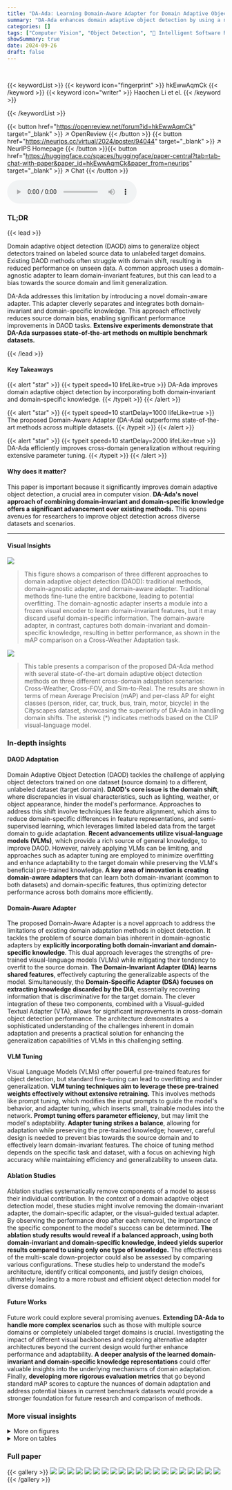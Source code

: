 ```yaml
---
title: "DA-Ada: Learning Domain-Aware Adapter for Domain Adaptive Object Detection"
summary: "DA-Ada enhances domain adaptive object detection by using a novel domain-aware adapter that leverages both domain-invariant and domain-specific knowledge for improved accuracy and generalization acros..."
categories: []
tags: ["Computer Vision", "Object Detection", "🏢 Intelligent Software Research Center, Institute of Software, CAS, Beijing, China",]
showSummary: true
date: 2024-09-26
draft: false
---
```


<br>

{{< keywordList >}}
{{< keyword icon="fingerprint" >}} hkEwwAqmCk {{< /keyword >}}
{{< keyword icon="writer" >}} Haochen Li et el. {{< /keyword >}}
 
{{< /keywordList >}}

{{< button href="https://openreview.net/forum?id=hkEwwAqmCk" target="_blank" >}}
↗ OpenReview
{{< /button >}}
{{< button href="https://neurips.cc/virtual/2024/poster/94044" target="_blank" >}}
↗ NeurIPS Homepage
{{< /button >}}{{< button href="https://huggingface.co/spaces/huggingface/paper-central?tab=tab-chat-with-paper&paper_id=hkEwwAqmCk&paper_from=neurips" target="_blank" >}}
↗ Chat
{{< /button >}}



<audio controls>
    <source src="https://ai-paper-reviewer.com/hkEwwAqmCk/podcast.wav" type="audio/wav">
    Your browser does not support the audio element.
</audio>


### TL;DR


{{< lead >}}

Domain adaptive object detection (DAOD) aims to generalize object detectors trained on labeled source data to unlabeled target domains.  Existing DAOD methods often struggle with domain shift, resulting in reduced performance on unseen data.  A common approach uses a domain-agnostic adapter to learn domain-invariant features, but this can lead to a bias towards the source domain and limit generalization.



DA-Ada addresses this limitation by introducing a novel domain-aware adapter.  This adapter cleverly separates and integrates both domain-invariant and domain-specific knowledge.  This approach effectively reduces source domain bias, enabling significant performance improvements in DAOD tasks.  **Extensive experiments demonstrate that DA-Ada surpasses state-of-the-art methods on multiple benchmark datasets.**

{{< /lead >}}


#### Key Takeaways

{{< alert "star" >}}
{{< typeit speed=10 lifeLike=true >}} DA-Ada improves domain adaptive object detection by incorporating both domain-invariant and domain-specific knowledge. {{< /typeit >}}
{{< /alert >}}

{{< alert "star" >}}
{{< typeit speed=10 startDelay=1000 lifeLike=true >}} The proposed Domain-Aware Adapter (DA-Ada) outperforms state-of-the-art methods across multiple datasets. {{< /typeit >}}
{{< /alert >}}

{{< alert "star" >}}
{{< typeit speed=10 startDelay=2000 lifeLike=true >}} DA-Ada efficiently improves cross-domain generalization without requiring extensive parameter tuning. {{< /typeit >}}
{{< /alert >}}

#### Why does it matter?
This paper is important because it significantly improves domain adaptive object detection, a crucial area in computer vision.  **DA-Ada's novel approach of combining domain-invariant and domain-specific knowledge offers a significant advancement over existing methods.** This opens avenues for researchers to improve object detection across diverse datasets and scenarios.

------
#### Visual Insights



![](https://ai-paper-reviewer.com/hkEwwAqmCk/figures_1_1.jpg)

> This figure shows a comparison of three different approaches to domain adaptive object detection (DAOD): traditional methods, domain-agnostic adapter, and domain-aware adapter.  Traditional methods fine-tune the entire backbone, leading to potential overfitting.  The domain-agnostic adapter inserts a module into a frozen visual encoder to learn domain-invariant features, but it may discard useful domain-specific information. The domain-aware adapter, in contrast, captures both domain-invariant and domain-specific knowledge, resulting in better performance, as shown in the mAP comparison on a Cross-Weather Adaptation task.





![](https://ai-paper-reviewer.com/hkEwwAqmCk/tables_6_1.jpg)

> This table presents a comparison of the proposed DA-Ada method with several state-of-the-art domain adaptive object detection methods on three different cross-domain adaptation scenarios: Cross-Weather, Cross-FOV, and Sim-to-Real.  The results are shown in terms of mean Average Precision (mAP) and per-class AP for eight classes (person, rider, car, truck, bus, train, motor, bicycle) in the Cityscapes dataset, showcasing the superiority of DA-Ada in handling domain shifts.  The asterisk (*) indicates methods based on the CLIP visual-language model.





### In-depth insights


#### DAOD Adaptation
Domain Adaptive Object Detection (DAOD) tackles the challenge of applying object detectors trained on one dataset (source domain) to a different, unlabeled dataset (target domain).  **DAOD's core issue is the domain shift**, where discrepancies in visual characteristics, such as lighting, weather, or object appearance, hinder the model's performance.  Approaches to address this shift involve techniques like feature alignment, which aims to reduce domain-specific differences in feature representations, and semi-supervised learning, which leverages limited labeled data from the target domain to guide adaptation.  **Recent advancements utilize visual-language models (VLMs)**, which provide a rich source of general knowledge, to improve DAOD.  However, naively applying VLMs can be limiting, and approaches such as adapter tuning are employed to minimize overfitting and enhance adaptability to the target domain while preserving the VLM's beneficial pre-trained knowledge.  **A key area of innovation is creating domain-aware adapters** that can learn both domain-invariant (common to both datasets) and domain-specific features, thus optimizing detector performance across both domains more efficiently.

#### Domain-Aware Adapter
The proposed Domain-Aware Adapter is a novel approach to address the limitations of existing domain adaptation methods in object detection.  It tackles the problem of source domain bias inherent in domain-agnostic adapters by **explicitly incorporating both domain-invariant and domain-specific knowledge**. This dual approach leverages the strengths of pre-trained visual-language models (VLMs) while mitigating their tendency to overfit to the source domain.  **The Domain-Invariant Adapter (DIA) learns shared features**, effectively capturing the generalizable aspects of the model.  Simultaneously, the **Domain-Specific Adapter (DSA) focuses on extracting knowledge discarded by the DIA**, essentially recovering information that is discriminative for the target domain. The clever integration of these two components, combined with a Visual-guided Textual Adapter (VTA), allows for significant improvements in cross-domain object detection performance. The architecture demonstrates a sophisticated understanding of the challenges inherent in domain adaptation and presents a practical solution for enhancing the generalization capabilities of VLMs in this challenging setting.

#### VLM Tuning
Visual Language Models (VLMs) offer powerful pre-trained features for object detection, but standard fine-tuning can lead to overfitting and hinder generalization.  **VLM tuning techniques aim to leverage these pre-trained weights effectively without extensive retraining.** This involves methods like prompt tuning, which modifies the input prompts to guide the model's behavior, and adapter tuning, which inserts small, trainable modules into the network.  **Prompt tuning offers parameter efficiency**, but may limit the model's adaptability. **Adapter tuning strikes a balance**, allowing for adaptation while preserving the pre-trained knowledge; however, careful design is needed to prevent bias towards the source domain and to effectively learn domain-invariant features.  The choice of tuning method depends on the specific task and dataset, with a focus on achieving high accuracy while maintaining efficiency and generalizability to unseen data.

#### Ablation Studies
Ablation studies systematically remove components of a model to assess their individual contribution.  In the context of a domain adaptive object detection model, these studies might involve removing the domain-invariant adapter, the domain-specific adapter, or the visual-guided textual adapter. By observing the performance drop after each removal, the importance of the specific component to the model's success can be determined. **The ablation study results would reveal if a balanced approach, using both domain-invariant and domain-specific knowledge, indeed yields superior results compared to using only one type of knowledge.**  The effectiveness of the multi-scale down-projector could also be assessed by comparing various configurations. These studies help to understand the model's architecture, identify critical components, and justify design choices, ultimately leading to a more robust and efficient object detection model for diverse domains.

#### Future Works
Future work could explore several promising avenues.  **Extending DA-Ada to handle more complex scenarios** such as those with multiple source domains or completely unlabeled target domains is crucial.  Investigating the impact of different visual backbones and exploring alternative adapter architectures beyond the current design would further enhance performance and adaptability.  **A deeper analysis of the learned domain-invariant and domain-specific knowledge representations** could offer valuable insights into the underlying mechanisms of domain adaptation.  Finally, **developing more rigorous evaluation metrics** that go beyond standard mAP scores to capture the nuances of domain adaptation and address potential biases in current benchmark datasets would provide a stronger foundation for future research and comparison of methods.


### More visual insights

<details>
<summary>More on figures
</summary>


![](https://ai-paper-reviewer.com/hkEwwAqmCk/figures_3_1.jpg)

> This figure shows the overall architecture of the proposed DA-Ada framework for domain adaptive object detection (DAOD).  Part (a) presents a schematic of the entire system, illustrating how the DA-Ada modules are integrated into a visual encoder, and the interaction with textual encoders for improved cross-domain generalization. Parts (b) and (c) detail the DA-Ada module and the Visual-guided Textual Adapter (VTA), respectively.  The DA-Ada module is a key component that exploits both domain-invariant and domain-specific knowledge, enhancing the robustness and generalization ability of the detector. The VTA further enhances the discriminative power of the detection head by leveraging visual features and textual information.


![](https://ai-paper-reviewer.com/hkEwwAqmCk/figures_5_1.jpg)

> This figure compares two approaches for adapting visual-language models to domain adaptive object detection.  (a) shows DA-Pro, which tunes only the textual encoder using learnable textual descriptions. (b) shows the proposed Visual-guided Textual Adapter (VTA), which leverages both domain-invariant and domain-specific knowledge from the visual encoder to enhance the textual encoder's discriminative power, leading to improved detection performance on the target domain.


![](https://ai-paper-reviewer.com/hkEwwAqmCk/figures_9_1.jpg)

> This figure compares the object detection results of the proposed DA-Ada model against the state-of-the-art DA-Pro model and a baseline on a sample image from the Cross-Weather dataset (Cityscapes → Foggy Cityscapes).  Subfigures (a.1), (b.1), (c.1), and (d.1) provide zoomed-in views of a specific region of the image, highlighting the differences in detection accuracy. DA-Ada demonstrates superior performance, achieving a higher mean Average Precision (mAP) value compared to DA-Pro and the baseline. This showcases DA-Ada’s improved ability to handle challenging weather conditions.


![](https://ai-paper-reviewer.com/hkEwwAqmCk/figures_9_2.jpg)

> This figure shows the proposed DA-Ada architecture for domain adaptive object detection (DAOD).  (a) provides a high-level overview of how DA-Ada is integrated into a visual language model (VLM) for DAOD. (b) details the structure of a single domain-aware adapter module (DA-Ada), which consists of a domain-invariant adapter (DIA) and a domain-specific adapter (DSA).  (c) illustrates the visual-guided textual adapter (VTA), which leverages the output of DA-Ada to improve the textual encoder's discriminative ability. The figure highlights the key components and their interactions to achieve improved domain adaptation performance.


![](https://ai-paper-reviewer.com/hkEwwAqmCk/figures_18_1.jpg)

> This figure compares the object detection results of the proposed DA-Ada method against the state-of-the-art DA-Pro method and a baseline method on the Cross-Weather dataset.  It visually demonstrates the improved performance of DA-Ada by showing ground truth bounding boxes alongside the detection bounding boxes generated by each method. The zoomed-in sections highlight the differences in detection accuracy, particularly in challenging conditions such as fog.


</details>




<details>
<summary>More on tables
</summary>


![](https://ai-paper-reviewer.com/hkEwwAqmCk/tables_6_2.jpg)
> This table presents a comparison of the proposed DA-Ada method with other state-of-the-art methods on the Cross-Style adaptation task, which involves adapting a detector trained on the Pascal VOC dataset to the Clipart dataset.  The results are shown as percentages and include the mean Average Precision (mAP) across various object categories. The asterisk (*) indicates methods that utilize the CLIP visual language model.

![](https://ai-paper-reviewer.com/hkEwwAqmCk/tables_7_1.jpg)
> This table compares the performance of the proposed domain-aware adapter against two baseline adapter methods: source-only and domain-agnostic adapters. The results are presented as mean Average Precision (mAP) percentages across four different domain adaptation scenarios: Cross-Weather, Cross-FoV, Sim-to-Real, and Cross-Style. The domain-aware adapter consistently outperforms both baselines, highlighting its effectiveness in improving domain adaptation performance.

![](https://ai-paper-reviewer.com/hkEwwAqmCk/tables_7_2.jpg)
> This table shows the ablation study of the insertion site of the domain-aware adapter in the proposed DA-Ada model. The results demonstrate the impact of placing the adapter at different block layers (Block 1 to Block 4) of the visual encoder on the model's performance, measured by mAP (mean Average Precision) on the Cross-Weather dataset.  The checkmarks indicate the presence of a DA-Ada module at a specific block. The results suggest that optimal performance is achieved by inserting the DA-Ada in the first block (55.1% mAP), with performance generally improving when more adapters are added.

![](https://ai-paper-reviewer.com/hkEwwAqmCk/tables_7_3.jpg)
> This table presents the ablation study results on the domain-aware adapter for cross-weather adaptation. It shows the impact of using the Domain-Invariant Adapter (DIA), the domain adversarial loss (L_dia), the Domain-Specific Adapter (DSA), and the decoupling loss (L_dec) on the mean Average Precision (mAP).  The results demonstrate the contribution of each component to the overall performance improvement.

![](https://ai-paper-reviewer.com/hkEwwAqmCk/tables_7_4.jpg)
> This table presents the ablation study on the input and injection operations within the domain-aware adapter module.  It shows how different choices for the input to the Domain-Invariant Adapter (DIA), the input to the Domain-Specific Adapter (DSA), and the method of combining their outputs (injection operation) impact the final mean average precision (mAP) on the Cross-Weather object detection task.  The results demonstrate the effectiveness of specific input and fusion strategies in improving performance.

![](https://ai-paper-reviewer.com/hkEwwAqmCk/tables_7_5.jpg)
> This table compares the performance of the Visual-guided Textual Adapter (VTA) proposed in the paper against existing plain textual tuning methods on two cross-domain object detection tasks: Cross-Weather (Cityscapes → Foggy Cityscapes) and Cross-FOV (KITTI → Cityscapes).  The results show that the VTA significantly improves upon the baseline methods, demonstrating the effectiveness of incorporating cross-domain visual information into the textual encoder for improved detection performance.  The gains presented show the performance difference between the VTA and each of the comparison methods.

![](https://ai-paper-reviewer.com/hkEwwAqmCk/tables_8_1.jpg)
> This table compares the computational efficiency of different methods on the Cross-Weather adaptation task, showing the number of backbone parameters, the number of learnable parameters, the mean average precision (mAP), the absolute gain in mAP compared to a baseline, and the method's name.

![](https://ai-paper-reviewer.com/hkEwwAqmCk/tables_15_1.jpg)
> This table compares the performance of DA-Ada with other state-of-the-art methods on three different domain adaptation tasks: Cross-Weather, Cross-FOV, and Sim-to-Real.  The results are presented as mean Average Precision (mAP) percentages for each of eight object categories, along with overall mAP values.  The table highlights DA-Ada's superior performance, especially in comparison to the CLIP-based methods (denoted by *).

![](https://ai-paper-reviewer.com/hkEwwAqmCk/tables_15_2.jpg)
> This table compares the performance of DA-Ada against other state-of-the-art methods on three different domain adaptation tasks: Cross-Weather, Cross-FOV, and Sim-to-Real.  The results are presented as the mean average precision (mAP) for several object classes in each scenario.  The table highlights DA-Ada's superior performance compared to existing approaches.

![](https://ai-paper-reviewer.com/hkEwwAqmCk/tables_15_3.jpg)
> This table shows the sensitivity analysis of the hyperparameter λdia, which is the weight of the adversarial loss in the domain-invariant adapter (DIA). The experiment was conducted on the Cross-Weather adaptation scenario (Cityscapes → Foggy Cityscapes). Different values of λdia were tested, and the corresponding mean average precision (mAP) is reported. The results indicate that the performance peaks around λdia = 0.1, demonstrating the effectiveness of balancing the adversarial loss for domain-invariant knowledge learning.  Too small or too large values of λdia harm the overall performance.

![](https://ai-paper-reviewer.com/hkEwwAqmCk/tables_16_1.jpg)
> This table shows the results of ablation studies on the hyperparameter  λ<sub>dita</sub> (weight for the adversarial loss in visual-guided domain prompt) in the DA-Ada model.  The experiments were conducted on the Cityscapes → FoggyCityscapes adaptation scenario. Different values of λ<sub>dita</sub> were tested, and the corresponding mAP (mean Average Precision) is reported. The table aims to demonstrate the sensitivity of the model's performance to this hyperparameter and to identify its optimal value.

![](https://ai-paper-reviewer.com/hkEwwAqmCk/tables_16_2.jpg)
> This table shows the sensitivity analysis of the hyperparameter λ<sub>dec</sub>, which controls the weight of the decoupling loss between the Domain-Invariant Adapter (DIA) and the Domain-Specific Adapter (DSA).  The results show the mean Average Precision (mAP) achieved on the Cityscapes→FoggyCityscapes domain adaptation task with different values of λ<sub>dec</sub>. The optimal value of λ<sub>dec</sub> appears to be around 1.0.

![](https://ai-paper-reviewer.com/hkEwwAqmCk/tables_16_3.jpg)
> This table shows the ablation study on the impact of different resolutions used in the multi-scale down-projector CD (Convolutional Down-projection) within the Domain-Specific Adapter (DSA) module of the DA-Ada architecture.  The results demonstrate the optimal number of resolutions and their impact on the model's performance in the Cityscapes to Foggy Cityscapes domain adaptation task, as measured by mean Average Precision (mAP).

![](https://ai-paper-reviewer.com/hkEwwAqmCk/tables_17_1.jpg)
> This table compares the performance of adding the DA-Ada module to two different baseline models for the Cross-Weather adaptation task (Cityscapes to Foggy Cityscapes).  It shows the mean Average Precision (mAP) for each baseline (DSS and CLIP+Faster-RCNN) without DA-Ada, with DA-Ada, and the gain in mAP achieved by adding DA-Ada. This demonstrates the effectiveness of the DA-Ada across different baseline models.

![](https://ai-paper-reviewer.com/hkEwwAqmCk/tables_17_2.jpg)
> This table compares the performance (mAP), inference time per iteration, training time per iteration, total number of iterations, and memory usage (MB) for three different methods: Global Fine-tune, DA-Pro, and DA-Ada, in the context of the Cross-Weather adaptation (Cityscapes → Foggy Cityscapes) task.  DA-Ada shows a significant improvement in mAP while maintaining relatively efficient inference and training time compared to Global Fine-tune, which has much higher computational costs. DA-Pro offers a balance between performance and efficiency.

</details>




### Full paper

{{< gallery >}}
<img src="https://ai-paper-reviewer.com/hkEwwAqmCk/1.png" class="grid-w50 md:grid-w33 xl:grid-w25" />
<img src="https://ai-paper-reviewer.com/hkEwwAqmCk/2.png" class="grid-w50 md:grid-w33 xl:grid-w25" />
<img src="https://ai-paper-reviewer.com/hkEwwAqmCk/3.png" class="grid-w50 md:grid-w33 xl:grid-w25" />
<img src="https://ai-paper-reviewer.com/hkEwwAqmCk/4.png" class="grid-w50 md:grid-w33 xl:grid-w25" />
<img src="https://ai-paper-reviewer.com/hkEwwAqmCk/5.png" class="grid-w50 md:grid-w33 xl:grid-w25" />
<img src="https://ai-paper-reviewer.com/hkEwwAqmCk/6.png" class="grid-w50 md:grid-w33 xl:grid-w25" />
<img src="https://ai-paper-reviewer.com/hkEwwAqmCk/7.png" class="grid-w50 md:grid-w33 xl:grid-w25" />
<img src="https://ai-paper-reviewer.com/hkEwwAqmCk/8.png" class="grid-w50 md:grid-w33 xl:grid-w25" />
<img src="https://ai-paper-reviewer.com/hkEwwAqmCk/9.png" class="grid-w50 md:grid-w33 xl:grid-w25" />
<img src="https://ai-paper-reviewer.com/hkEwwAqmCk/10.png" class="grid-w50 md:grid-w33 xl:grid-w25" />
<img src="https://ai-paper-reviewer.com/hkEwwAqmCk/11.png" class="grid-w50 md:grid-w33 xl:grid-w25" />
<img src="https://ai-paper-reviewer.com/hkEwwAqmCk/12.png" class="grid-w50 md:grid-w33 xl:grid-w25" />
<img src="https://ai-paper-reviewer.com/hkEwwAqmCk/13.png" class="grid-w50 md:grid-w33 xl:grid-w25" />
<img src="https://ai-paper-reviewer.com/hkEwwAqmCk/14.png" class="grid-w50 md:grid-w33 xl:grid-w25" />
<img src="https://ai-paper-reviewer.com/hkEwwAqmCk/15.png" class="grid-w50 md:grid-w33 xl:grid-w25" />
<img src="https://ai-paper-reviewer.com/hkEwwAqmCk/16.png" class="grid-w50 md:grid-w33 xl:grid-w25" />
<img src="https://ai-paper-reviewer.com/hkEwwAqmCk/17.png" class="grid-w50 md:grid-w33 xl:grid-w25" />
<img src="https://ai-paper-reviewer.com/hkEwwAqmCk/18.png" class="grid-w50 md:grid-w33 xl:grid-w25" />
<img src="https://ai-paper-reviewer.com/hkEwwAqmCk/19.png" class="grid-w50 md:grid-w33 xl:grid-w25" />
<img src="https://ai-paper-reviewer.com/hkEwwAqmCk/20.png" class="grid-w50 md:grid-w33 xl:grid-w25" />
{{< /gallery >}}